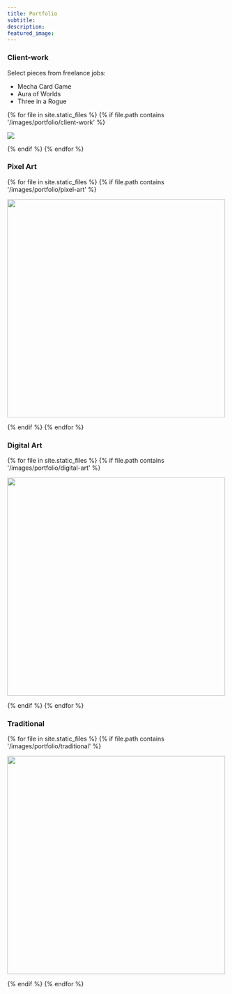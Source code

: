 ```yaml
---
title: Portfolio
subtitle: 
description: 
featured_image: 
---
```


### Client-work

Select pieces from freelance jobs:

- Mecha Card Game
- Aura of Worlds
- Three in a Rogue

<div class="gallery" data-columns="3">

{% for file in site.static_files %}
  {% if file.path contains '/images/portfolio/client-work' %}

  <img src="{{file.path}}" />
    
  {% endif %}
{% endfor %}

</div>

### Pixel Art

<div class="gallery" data-columns="3">

{% for file in site.static_files %}
  {% if file.path contains '/images/portfolio/pixel-art' %}

  <img src="{{file.path}}" width="500">
    
  {% endif %}
{% endfor %}

</div>

### Digital Art

<div class="gallery" data-columns="3">

{% for file in site.static_files %}
  {% if file.path contains '/images/portfolio/digital-art' %}

  <img src="{{file.path}}" width="500">
    
  {% endif %}
{% endfor %}

</div>

### Traditional

<div class="gallery" data-columns="3">

{% for file in site.static_files %}
  {% if file.path contains '/images/portfolio/traditional' %}

  <img src="{{file.path}}" width="500">
    
  {% endif %}
{% endfor %}

</div>


